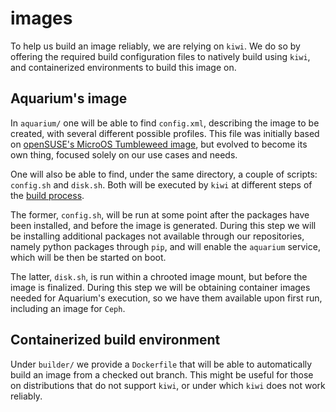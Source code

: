 # images

To help us build an image reliably, we are relying on `kiwi`. We do so by
offering the required build configuration files to natively build using
`kiwi`, and containerized environments to build this image on.

## Aquarium's image

In `aquarium/` one will be able to find `config.xml`, describing the image to
be created, with several different possible profiles. This file was initially
based on [openSUSE's MicroOS Tumbleweed image](https://build.opensuse.org/package/show/openSUSE:Factory/openSUSE-MicroOS),
but evolved to become its own thing, focused solely on our use cases and needs.

One will also be able to find, under the same directory, a couple of scripts:
`config.sh` and `disk.sh`. Both will be executed by `kiwi` at different steps of
the [build process](https://osinside.github.io/kiwi/concept_and_workflow/shell_scripts.html).

The former, `config.sh`, will be run at some point after the packages have
been installed, and before the image is generated. During this step we will be
installing additional packages not available through our repositories, namely
python packages through `pip`, and will enable the `aquarium` service, which
will be then be started on boot.

The latter, `disk.sh`, is run within a chrooted image mount, but before the
image is finalized. During this step we will be obtaining container images
needed for Aquarium's execution, so we have them available upon first run,
including an image for `Ceph`.


## Containerized build environment

Under `builder/` we provide a `Dockerfile` that will be able to automatically
build an image from a checked out branch. This might be useful for those on
distributions that do not support `kiwi`, or under which `kiwi` does not work
reliably.
